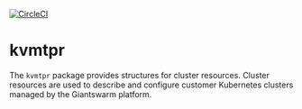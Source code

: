 [![CircleCI](https://circleci.com/gh/giantswarm/kvmtpr.svg?&style=shield&circle-token=d7ae298ab8eeca0c8b2d990a57788a1eea97dde5)](https://circleci.com/gh/giantswarm/kvmtpr)

# kvmtpr
The `kvmtpr` package provides structures for cluster resources. Cluster
resources are used to describe and configure customer Kubernetes clusters
managed by the Giantswarm platform.
